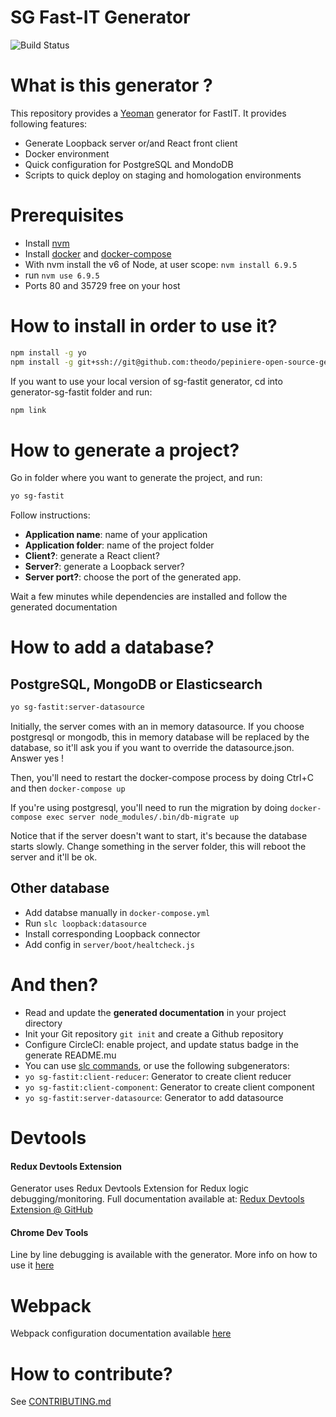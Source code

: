 SG Fast-IT Generator
====================
![Build Status](https://circleci.com/gh/theodo/generator-sg-fastit.svg?style=shield&circle-token=ef4d0ddd693c572cc02fe25bb35d9d75a1a90573)

What is this generator ?
========================

This repository provides a [Yeoman](http://yeoman.io/) generator for FastIT.
It provides following features:

 * Generate Loopback server or/and React front client
 * Docker environment
 * Quick configuration for PostgreSQL and MondoDB
 * Scripts to quick deploy on staging and homologation environments

Prerequisites
=============

 * Install [nvm](https://github.com/creationix/nvm)
 * Install [docker](https://docs.docker.com/engine/installation/) and [docker-compose](https://docs.docker.com/compose/install/)
 * With nvm install the v6 of Node, at user scope: `nvm install 6.9.5`
 * run `nvm use 6.9.5`
 * Ports 80 and 35729 free on your host

How to install in order to use it?
==================================

``` bash
npm install -g yo
npm install -g git+ssh://git@github.com:theodo/pepiniere-open-source-generator.git
```

If you want to use your local version of sg-fastit generator, cd into generator-sg-fastit folder and run:
``` bash
npm link
```

How to generate a project?
==================================

Go in folder where you want to generate the project, and run:

``` bash
yo sg-fastit
```

Follow instructions:

 * **Application name**: name of your application
 * **Application folder**: name of the project folder
 * **Client?**: generate a React client?
 * **Server?**: generate a Loopback server?
 * **Server port?**: choose the port of the generated app.

Wait a few minutes while dependencies are installed and follow the generated documentation

How to add a database?
======================

PostgreSQL, MongoDB or Elasticsearch
------------------------------------

``` bash
yo sg-fastit:server-datasource
```

Initially, the server comes with an in memory datasource. If you choose postgresql or mongodb, this in memory database will be replaced by the database, so it'll ask you if you want to override the datasource.json. Answer yes !

Then, you'll need to restart the docker-compose process by doing Ctrl+C and then `docker-compose up`

If you're using postgresql, you'll need to run the migration by doing `docker-compose exec server node_modules/.bin/db-migrate up`

Notice that if the server doesn't want to start, it's because the database starts slowly. Change something in the server folder, this will reboot the server and it'll be ok.

Other database
--------------

 * Add databse manually in  `docker-compose.yml`
 * Run `slc loopback:datasource`
 * Install corresponding Loopback connector
 * Add config in `server/boot/healtcheck.js`

And then?
=========

 * Read and update the **generated documentation** in your project directory
 * Init your Git repository `git init` and create a Github repository
 * Configure CircleCI: enable project, and update status badge in the generate README.mu
 * You can use [slc commands](https://docs.strongloop.com/display/public/LB/Command-line+reference), or use the following subgenerators:
  * `yo sg-fastit:client-reducer`: Generator to create client reducer
  * `yo sg-fastit:client-component`: Generator to create client component
  * `yo sg-fastit:server-datasource`: Generator to add datasource

Devtools
========================

#### Redux Devtools Extension
Generator uses Redux Devtools Extension for Redux logic debugging/monitoring.
Full documentation available at: [Redux Devtools Extension @ GitHub](https://github.com/zalmoxisus/redux-devtools-extension)

#### Chrome Dev Tools
Line by line debugging is available with the generator. More info on how to use it [here](https://blog.hospodarets.com/nodejs-debugging-in-chrome-devtools)

Webpack
=======

Webpack configuration documentation available [here](documentation/webpack.md)

How to contribute?
==================

See [CONTRIBUTING.md](CONTRIBUTING.md)
